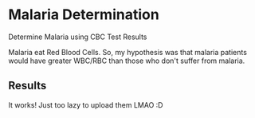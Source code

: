 # Malaria Determination
Determine Malaria using CBC Test Results

Malaria eat Red Blood Cells. So, my hypothesis was that malaria patients would have greater WBC/RBC than those who don't suffer from malaria. 

## Results
It works! Just too lazy to upload them LMAO :D